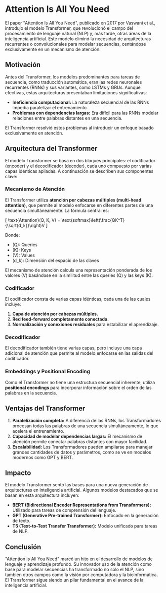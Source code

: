 # Attention Is All You Need

El paper "Attention Is All You Need", publicado en 2017 por Vaswani et al., introdujo el modelo Transformer, que revolucionó el campo del procesamiento de lenguaje natural (NLP) y, más tarde, otras áreas de la inteligencia artificial. Este modelo eliminó la necesidad de arquitecturas recurrentes o convolucionales para modelar secuencias, centándose exclusivamente en un mecanismo de atención.

## Motivación
Antes del Transformer, los modelos predominantes para tareas de secuencia, como traducción automática, eran las redes neuronales recurrentes (RNNs) y sus variantes, como LSTMs y GRUs. Aunque efectivas, estas arquitecturas presentaban limitaciones significativas:

- **Ineficiencia computacional:** La naturaleza secuencial de las RNNs impedía paralelizar el entrenamiento.
- **Problemas con dependencias largas:** Era difícil para las RNNs modelar relaciones entre palabras distantes en una secuencia.

El Transformer resolvió estos problemas al introducir un enfoque basado exclusivamente en atención.

## Arquitectura del Transformer
El modelo Transformer se basa en dos bloques principales: el codificador (encoder) y el decodificador (decoder), cada uno compuesto por varias capas idénticas apiladas. A continuación se describen sus componentes clave:

### Mecanismo de Atención
El Transformer utiliza **atención por cabezas múltiples (multi-head attention)**, que permite al modelo enfocarse en diferentes partes de una secuencia simultáneamente. La fórmula central es:

\[
\text{Attention}(Q, K, V) = \text{softmax}\left(\frac{QK^T}{\sqrt{d_k}}\right)V
\]

Donde:
- \(Q\): Queries
- \(K\): Keys
- \(V\): Values
- \(d_k\): Dimensión del espacio de las claves

El mecanismo de atención calcula una representación ponderada de los valores (V) basándose en la similitud entre las queries (Q) y las keys (K).

### Codificador
El codificador consta de varias capas idénticas, cada una de las cuales incluye:
1. **Capa de atención por cabezas múltiples.**
2. **Red feed-forward completamente conectada.**
3. **Normalización y conexiones residuales** para estabilizar el aprendizaje.

### Decodificador
El decodificador también tiene varias capas, pero incluye una capa adicional de atención que permite al modelo enfocarse en las salidas del codificador.

### Embeddings y Positional Encoding
Como el Transformer no tiene una estructura secuencial inherente, utiliza **positional encodings** para incorporar información sobre el orden de las palabras en la secuencia.

## Ventajas del Transformer
1. **Paralelización completa:** A diferencia de las RNNs, los Transformadores procesan todas las palabras de una secuencia simultáneamente, lo que acelera el entrenamiento.
2. **Capacidad de modelar dependencias largas:** El mecanismo de atención permite conectar palabras distantes con mayor facilidad.
3. **Escalabilidad:** Los Transformadores pueden ampliarse para manejar grandes cantidades de datos y parámetros, como se ve en modelos modernos como GPT y BERT.

## Impacto
El modelo Transformer sentó las bases para una nueva generación de arquitecturas en inteligencia artificial. Algunos modelos destacados que se basan en esta arquitectura incluyen:

- **BERT (Bidirectional Encoder Representations from Transformers):** Utilizado para tareas de comprensión del lenguaje.
- **GPT (Generative Pre-trained Transformer):** Enfocado en la generación de texto.
- **T5 (Text-to-Text Transfer Transformer):** Modelo unificado para tareas de NLP.

## Conclusión
"Attention Is All You Need" marcó un hito en el desarrollo de modelos de lenguaje y aprendizaje profundo. Su innovador uso de la atención como base para modelar secuencias ha transformado no solo el NLP, sino también otros campos como la visión por computadora y la bioinformática. El Transformer sigue siendo un pilar fundamental en el avance de la inteligencia artificial.

